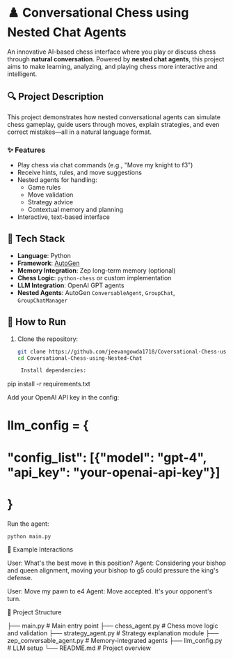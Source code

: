 # ♟️ Conversational Chess using Nested Chat Agents

An innovative AI-based chess interface where you play or discuss chess through **natural conversation**. Powered by **nested chat agents**, this project aims to make learning, analyzing, and playing chess more interactive and intelligent.

## 🔍 Project Description

This project demonstrates how nested conversational agents can simulate chess gameplay, guide users through moves, explain strategies, and even correct mistakes—all in a natural language format.

### ✨ Features

- Play chess via chat commands (e.g., "Move my knight to f3")
- Receive hints, rules, and move suggestions
- Nested agents for handling:
  - Game rules
  - Move validation
  - Strategy advice
  - Contextual memory and planning
- Interactive, text-based interface

## 🧠 Tech Stack

- **Language**: Python
- **Framework**: [AutoGen](https://github.com/microsoft/autogen)
- **Memory Integration**: Zep long-term memory (optional)
- **Chess Logic**: `python-chess` or custom implementation
- **LLM Integration**: OpenAI GPT agents
- **Nested Agents**: AutoGen `ConversableAgent`, `GroupChat`, `GroupChatManager`

## 🚀 How to Run

1. Clone the repository:
   ```bash
   git clone https://github.com/jeevangowda1718/Coversational-Chess-using-Nested-Chat.git
   cd Coversational-Chess-using-Nested-Chat

    Install dependencies:

pip install -r requirements.txt

Add your OpenAI API key in the config:

# llm_config = {
#     "config_list": [{"model": "gpt-4", "api_key": "your-openai-api-key"}]
# }

Run the agent:

    python main.py

🧩 Example Interactions

User: What's the best move in this position?
Agent: Considering your bishop and queen alignment, moving your bishop to g5 could pressure the king's defense.

User: Move my pawn to e4
Agent: Move accepted. It's your opponent's turn.

📁 Project Structure

├── main.py                     # Main entry point
├── chess_agent.py              # Chess move logic and validation
├── strategy_agent.py           # Strategy explanation module
├── zep_conversable_agent.py    # Memory-integrated agents
├── llm_config.py               # LLM setup
└── README.md                   # Project overview
